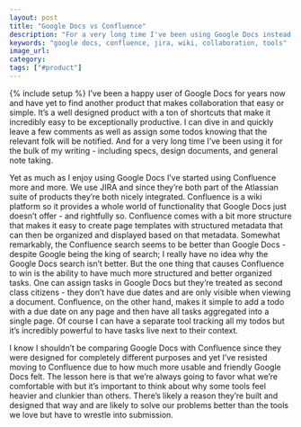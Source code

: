 ```yaml
---
layout: post
title: "Google Docs vs Confluence"
description: "For a very long time I've been using Google Docs instead of learning Confluence but I'm glad I finally made the transition."
keywords: "google docs, confluence, jira, wiki, collaboration, tools"
image_url:
category:
tags: ["#product"]
---
```

{% include setup %}
I’ve been a happy user of Google Docs for years now and have yet to find another product that makes collaboration that easy or simple. It’s a well designed product with a ton of shortcuts that make it incredibly easy to be exceptionally productive. I can dive in and quickly leave a few comments as well as assign some todos knowing that the relevant folk will be notified. And for a very long time I’ve been using it for the bulk of my writing - including specs, design documents, and general note taking.

Yet as much as I enjoy using Google Docs I’ve started using Confluence more and more. We use JIRA and since they’re both part of the Atlassian suite of products they’re both nicely integrated. Confluence is a wiki platform so it provides a whole world of functionality that Google Docs just doesn’t offer - and rightfully so. Confluence comes with a bit more structure that makes it easy to create page templates with structured metadata that can then be organized and displayed based on that metadata. Somewhat remarkably, the Confluence search seems to be better than Google Docs - despite Google being the king of search; I really have no idea why the Google Docs search isn’t better. But the one thing that causes Confluence to win is the ability to have much more structured and better organized tasks. One can assign tasks in Google Docs but they’re treated as second class citizens - they don’t have due dates and are only visible when viewing a document. Confluence, on the other hand, makes it simple to add a todo with a due date on any page and then have all tasks aggregated into a single page. Of course I can have a separate tool tracking all my todos but it’s incredibly powerful to have tasks live next to their context.

I know I shouldn’t be comparing Google Docs with Confluence since they were designed for completely different purposes and yet I’ve resisted moving to Confluence due to how much more usable and friendly Google Docs felt. The lesson here is that we’re always going to favor what we’re comfortable with but it’s important to think about why some tools feel heavier and clunkier than others. There’s likely a reason they’re built and designed that way and are likely to solve our problems better than the tools we love but have to wrestle into submission.
